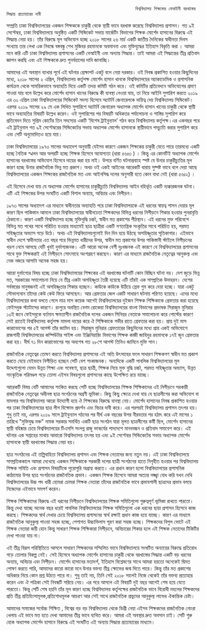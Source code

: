 
                                                   বিশ্ববিদ্যালয় শিক্ষকের বেআইনী বরখাস্তের সিদ্ধান্ত প্রত্যাহারের দাবী                                                  


সম্প্রতি ঢাকা বিশ্ববিদ্যালয়ের একজন শিক্ষককে চাকুরী থেকে স্থায়ী ভাবে বরখাস্ত করেছে বিশ্ববিদ্যালয় প্রশাসন।  গত  ৯ই সেপ্টেম্বর, ঢাকা বিশ্ববিদ্যালয়ে অনুষ্ঠিত একটি সিন্ডিকেট সভায় মার্কেটিং বিভাগের  শিক্ষক মোর্শেদ হাসানের বিরুদ্ধে এই সিদ্ধান্ত নেয়া হয়। তাঁর বিরুদ্ধে মূল অভিযোগ হচ্ছে  ২০১৮ সালের ২৬ মার্চ একটি জাতীয় দৈনিকের স্বাধীনতা দিবস সংখ্যায় তার লেখা এক নিবন্ধে বঙ্গবন্ধু শেখ মুজিবর রহমানকে  অবমাননা এবং মুক্তিযুদ্ধের ইতিহাস বিকৃতি করা । আমরা মনে করি  এটি ঢাকা  বিশ্ববিদ্যালয় প্রশাসনের  একটি  বেআইনী এবং অন্যায় সিদ্ধান্ত। তাই আমরা এই সিদ্ধান্তের তীব্র প্রতিবাদ জ্ঞাপন করছি   এবং এই শিক্ষককে দ্রুত পুনর্বহালের দাবি জানাচ্ছি।  

আমাদের এই  অবস্থান ব্যাখার পূর্বে  এই ঘটনার প্রেক্ষাপট একটু বলে নেয়া দরকার। ওই নিবন্ধ প্রকাশিত হওয়ার কিছুদিনের মধ্যে, ২০১৮ সালের  ২ এপ্রিল, বিশ্ববিদ্যালয় কর্তৃপক্ষ মোর্শেদ হাসান খানকে বিশ্ববিদ্যালয়ের অ্যাকাডেমিক ও প্রশাসনিক কার্যক্রম থেকে সাময়িকভাবে অব্যাহতি দিয়ে  একটি তদন্ত কমিটি গঠন করে। ওই কমিটির প্রতিবেদনে অভিযোগের প্রমাণ পাওয়া যায় বলে উল্লেখ করে  মোর্শেদ হাসান খানের বিরুদ্ধে কী ব্যবস্থা নেওয়া যায়, তা নিয়ে আইনি সুপারিশ করতে ২০১৯ এর  ৩০ এপ্রিল ঢাকা বিশ্ববিদ্যালয়ের সিন্ডিকেট সদস্য হিসেবে অ্যাটর্নি জেনারেলকে   দায়িত্ব দেয় বিশ্ববিদ্যালয় সিন্ডিকেট। এরপর ২০১৯ সালের ২৯ মে এক লিখিত সুপারিশে অ্যাটর্নি জেনারেল  অধ্যাপক মোর্শেদ হাসান খানের চাকুরী থেকে স্থায়ী ভাবে অব্যাহতির বিষয়টি উল্লেখ করেন।  ওই সুপারিশের পর বিষয়টি অধিকতর পর্যালোচনা ও শাস্তির সুপারিশ করে প্রতিবেদন দিতে  সুপ্রিম কোর্টের  তিন সদস্যের একটি ‘বিশেষ ট্রাইবুন্যাল’ গঠন করে বিশ্ববিদ্যালয় কর্তৃপক্ষ।এর একবছর পরে এই ট্রাইবুনাল গত  ৯ই সেপ্টেম্বরের সিন্ডিকেটের  সভায় অধ্যাপক মোর্শেদ হাসানকে স্থায়ীভাবে পদচ্যুতি করার সুপারিশ করে এবং  সেটি অনুমোদিতও হয়ে যায়।  

ঢাকা বিশ্ববিদ্যালয়ের ১৯৭৩ সালের অধ্যাদেশ অনুযায়ী যেইসব কারণে একজন শিক্ষকের চাকুরী যেতে পারে তারমধ্যে একটি হচ্ছে নৈতিক স্খলন আর অপরটি হচ্ছে শিক্ষক হিসেবে অযোগ্যতা (ধারা ৫৬ঃ৩  ) । কিন্তু এর কোনটিই অধ্যাপক মোর্শেদ হাসানের বরখাস্তের অভিযোগ হিসেবে দায়ের করা হয় নাই।  উপরে বর্ণিত ঘটনাপ্রবাহে স্পষ্ট যে উনার চাকুরীচ্যুতির মূল কারণ হচ্ছে উনার রাজনৈতিক ভিন্ন মত প্রকাশ। অথচ ওই একই আইনের আরেকটি ধারায়  সুষ্পষ্ট ভাবে বলে দেয়া আছে বিশ্ববিদ্যালয়ের একজন শিক্ষকের রাজনৈতিক মত এবং আইনসিদ্ধ দলের অনুসারী হতে কোন বাধা নেই (ধারা ৫৬ঃ২) । 

এই হিসেবে দেখা যায় যে অধ্যাপক মোর্শেদ হাসানের চাকুরীচ্যুতি  বিশ্ববিদ্যালয় আইন বহির্ভূত  একটি ন্যক্কারজনক ঘটনা। এটি এই শিক্ষকের উপর সংঘটিত একটি বিশাল অন্যায়, অবিচার এবং নিপীড়ন। 

১৯৭৩ সালের  অধ্যাদেশ এর মাধ্যমে স্বাধীনতার অব্যাহতি পরে ঢাকা বিশ্ববিদ্যালয়কে এই ধরনের স্বায়ত্ব শাসন  দেয়ার মূল কারণ ছিল  পাকিস্তান আমলে ঢাকা বিশ্ববিদ্যালয়ের স্বাধীনচেতা  শিক্ষকদের বিভিন্ন ধরনের নিপীড়নে শিকার হওয়ার পুনরাবৃত্তি ঠেকানো। কারণ একটি বিশ্ববিদ্যালয় হচ্ছে মুক্তিবুদ্ধি চর্চ্চা, স্বাধীন মত প্রকাশের পীঠস্থান। এই ধরনের মুক্ত পরিবেশে বিভিন্ন মত পথের সাথে পরিচিত হওয়ার  মাধ্যমেই ছাত্র ছাত্রীরা একটি গণতান্ত্রিক সংকৃতির সাথে পরিচিত হয়, পরমত সহিষ্ণুতার অভ্যাস গড়ে উঠে।  অথচ এই বিশ্ববিদ্যালয়গুলোই দিন দিন হয়ে  উঠছে অসহিষ্ণুতার সূতিকাগার। এইভাবে স্বাধীন দেশে স্বাধীনতার এত বছর পরে  ভিন্নমত ধারীদের উপর, স্বাধীন মত প্রকাশের উপর পাকিস্তানী স্টাইলে  নিপীড়নের খড়গ নেমে আসছে যেটি  খুবই দুর্ভাগ্যজনক। এটি আরো অনেক বেশী দুঃখজনক এই কারণে যে বিশ্ববিদ্যালয়ের প্রশাসনের সাথে যুক্ত শিক্ষকরাই এই নিপীড়নে সোৎসাহে অংশগ্রহণ করছেন। কারণ এর মাধ্যমে রাজনৈতিক নেতৃত্বের আনুকল্য এবং নেক নজরে আসাটা অনেক সহজ হয়। 

আরো দুর্ভাগ্যের বিষয় হচ্ছে ঢাকা বিশ্ববিদ্যালয়ের শিক্ষকের এই বরখাস্তের ঘটনাটি কোন বিচ্ছিন ঘটনা নয়। দেশ জুড়ে ভিন্ন মত, সরকারের সমালোচনা নিয়ে যে তীব্র একটা অসহিষ্ণুতা তৈরী হয়েছে এটি তাঁরই এক সাম্প্রতিক উদাহরন।  দেশের সর্বস্তরের মানুষজনই এই অসহিষ্ণুতার শিকার হচ্ছেন। কাউকে কাউকে উঠিয়ে স্রেফ গুম করে দেয়া হচ্ছে। যারা একটু সৌভাগ্যবান তাঁদের কেউ কেউ ফিরে আসছেন। আর গ্রেফতার জেল একটি সাধারণ ঘটনায় পরিণত হয়েছে।  এদের মধ্যে  বিশ্ববিদ্যালয়ের কথা বলতে গেলে   মাত্র মাস কয়েক আগেই  বিশ্ববিদ্যালয়ের দুইজন শিক্ষক শিক্ষিকাকে  গ্রেফতার করা হয়েছে ফেইসবুক স্ট্যাটাসের কারণে।  রংপুরে অবস্থিত বেগম রোকেয়া বিশ্ববিদ্যালয়ের বাংলা বিভাগের প্রভাষক সিরাজুম মুনিরার ১৩ই জনে  ফেইসবুকে বর্তমান ক্ষমতাসীন রাজনৈতিক দলের একজন সিনিয়র নেতাকে সমালোচনা করে পোস্টের কারণে সেই রাতেই বিশ্ববিদ্যালয় কর্তৃপক্ষ মামলা দায়ের করে ঐ শিক্ষিকাকে গভীর রাতে গ্রেফতার করা হয়। প্রায় দুই মাস কারাভোগের পর ৫ই আগস্ট তাঁর জামিন হয়। সিরাজুম মুনিরার গ্রেফতারের কিছুদিনের মধ্যে  প্রায় একই অভিযোগে রাজশাহী বিশ্ববিদ্যালয়ের কম্পিউটার সাইন্স এবং ইঞ্জিনিয়ারিং বিভাগের শিক্ষক কাজী জাহিদুর রহমানকে ১৭ই জুন গ্রেফতার করা হয়। দীর্ঘ ৭১ দিন কারাভোগের পর অবশেষ গত ২৮শে আগস্ট তিনিও জামিনে মুক্তি পান। 

রাজনৈতিক নেতৃত্বের  তোষণ করতে বিশ্ববিদ্যালয় প্রশাসনের এই অতি উৎসাহের ফলে সাধারণ শিক্ষকগণ স্বাধীন মত প্রকাশ করতে যেয়ে যেইভাবে নিপীড়িত হচ্ছেন সেটি বেশ শংকাজনক। অন্যদিকে একটি পাবলিক বিশ্ববিদ্যালয়ের মূল উদ্দেশ্যগুলো যেমন   উন্নত  শিক্ষা এবং গবেষণা, ছাত্র ছাত্রী, শিক্ষক নিয়ে মুক্ত বুদ্ধি চর্চ্চা, পরমত সহিষ্ণুতার অভ্যাস, উন্নত সাংস্কৃতিক পরিমণ্ডল গড়ে তোলা  এইসব বিষয়গুলো প্রশাসনের কাছে  উপেক্ষিত রয়ে যাচ্ছে। 

আরেকটি বিষয় যেটি আমাদের শংকিত করছে সেটি হচ্ছে বিশ্ববিদ্যালয়ের শিক্ষক শিক্ষিকাদের এই নিপীড়নে সরকারী রাজনৈতিক নেতৃত্বের অধীনস্ত ছাত্র সংগঠনের অগ্রণী ভূমিকা। কিছু কিছু ক্ষেত্রে দেখা যায় যে ছাত্রলীগের করা অভিযোগ বা মামলার পর বিশ্ববিদ্যালয় আরো উদ্যোগী হয়ে ঐ শিক্ষকের বিরুদ্ধে ব্যবস্থা নেয়।  মোর্শেদ হাসানের নিবন্ধ প্রকাশিত হওয়ার  পর ঢাকা বিশ্ববিদ্যালয়ের ছাত্র লীগ বিক্ষোভ প্রদর্শন এবং বিচার দাবী করে। এর পরপরই বিশ্ববিদ্যালয় প্রশাসন তৎপর হয়। শুধু তাই নয়, এরপর  ২০১৯ সালে ট্রাইবুন্যাল গঠনের পর দীর্ঘ এক বছরের উপর নীরবতার পর হঠাৎ করে এই মাসের ১ তারিখে  "মুক্তিযুদ্ধ মঞ্চ" নামক সরকার সমর্থিত একটি ছাত্র সংগঠন যারা মূলত ছাত্রলীগের কর্মী ছিল, মোর্শেদ হাসানের স্থায়ী বহিষ্কার চেয়ে বিশ্ববিদ্যালয়ের টিএসসি সংলগ্ন রাজু ভাস্কর্যের পাদদেশে মানববন্ধন ও প্রতিবাদ সমাবেশ করে।  এই ঘটনার এক সপ্তাহের মাথায় আবারো বিশ্ববিদ্যালয় তৎপর হয় এবং ৯ই সেপ্টেম্বর  সিন্ডিকেটের সভায় অধ্যাপক মোর্শেদ হাসানকে স্থায়ী বরখাস্তের সিদ্ধান্ত নেয়া হয়। 

ছাত্র সংগঠনের এই তল্পিবাহিতা বিশ্ববিদ্যালয় প্রশাসন এবং শিক্ষক নেতাদের জন্য নতুন নয়। এই ঢাকা বিশ্ববিদ্যালয়ে সাম্প্রতিককালে আমরা দেখেছে একজন শিক্ষিকাকে সরকারী দলের ছাত্রী সংগঠনের  হাতে নিগৃহীত হওয়ার পর বিশ্ববিদ্যালয় শিক্ষক সমিতি এবং প্রশাসন বিষয়টিকে পুরোপুরি অগ্রাহ্য করতে। এর প্রধান কারণ হলো বিশ্ববিদ্যালয়ের প্রশাসনিক কাঠামোর উপর ছাত্র সংগঠনের রাজনৈতিক প্রভাব। একজন শিক্ষক হিসেবে আমরা অত্যন্ত লজ্জ্বা বোধ করি যখন দেখি বিশ্ববিদ্যালয়ের উচ্চ পদ ধারী হোমরা চোমরা শিক্ষক নেতারা তাঁদের রাজনৈতিক ভাবে প্রভাবশালী  ছাত্রদের প্রভাব বলয়ে নিজেদের এইভাবে সমপর্ণ করেন।  

শিক্ষক শিক্ষিকাদের বিরুদ্ধে এই ধরনের  নিপীড়নে বিশ্ববিদ্যালয়ের শিক্ষক সমিতিগুলো গুরুত্বপূর্ণ ভূমিকা রাখতে পারতো। কিন্তু দেখা যাচ্ছে অনেক বছর ধরেই পাবলিক বিশ্ববিদ্যালয়ের  শিক্ষক সমিতিগুলো এক ধরনের ছায়া প্রশাসন হিসেবে কাজ করছে। শিক্ষকদের স্বার্থ দেখার চেয়ে বিশ্ববিদ্যালয় প্রশাসনের স্বার্থ রক্ষাই প্রধান কাজ হয়ে যাচ্ছে। কারণ এর মাধ্যমে রাজনৈতিক আনুকুল্য পাওয়া সহজ হচ্ছে, পেশাগত উচ্চাভিলাস পূরণ করা সহজ হচ্ছে।  শিক্ষকদের বিপুল ভোটে এই শিক্ষক নেতারা জয়ী হোন কিন্তু সাধারণ শিক্ষক শিক্ষিকারা নিপীড়নে, অবিচারের শিকার হলে এই শিক্ষক নেতাদের টিকিটির দেখা পাওয়া যায় না।  

এই তীব্র বিরূপ পরিস্থিতিতে আসলে সাধারণ শিক্ষকদের সম্মিলিত ভাবে বিশ্ববিদ্যালয়ে সংঘটিত অন্যায়ের বিরুদ্ধে প্রতিরোধ গড়ে তোলার বিকল্প নেই। সেই হিসেবে অধ্যাপক মোর্শেদ হাসানের চাকুরী থেকে বরখাস্তের সিদ্ধান্ত একটি বড় ধরনের অন্যায়, অবিচার এবং নিপীড়ন। মোর্শেদ হাসানের মতাদর্শ, ইতিহাস বিশ্লেষণের সাথে আমরা হয়তো অনেকেই দ্বিমত পোষণ করতে পারি, আমাদের কারো কারো  মনে উনার বক্তব্য তীব্র ক্ষোভের জন্ম দিতে পারে। কিন্তু তাঁর মত প্রকাশের অধিকার নিয়ে কোন প্রশ্ন উঠতে পারে না। শুধু তাই নয়, তিনি সেই ২০১৮ সালেই নিজে থেকেই তাঁর বক্তব্য প্রত্যাহার করেন এবং ঐ পত্রিকা সেই নিবন্ধটি সরিয়ে নেয়। এর পরে আসলে এই বিষয়টি দুই বছর আগেই শেষ হয়ে যেতে পারতো। কিন্তু সেটি শেষ হয়নি তাঁর মূল কারণ হচ্ছে  বিশ্ববিদ্যালয় কর্তৃপক্ষের রাজনৈতিক ভাবে বিরোধী মহলের শিক্ষকদের প্রতি তীব্র প্রতিহিংসামূলক,প্রতিশোধমূলক আচরণ আর সেই সাথে রাজনৈতিক প্রভুদের আনুকুল্য লাভের ঐকান্তিক চেষ্টা। 

আমাদের সমাজের সর্বোচ্চ শিক্ষিত , বিশ্বের বড় বড় বিশ্ববিদ্যালয় থেকে ডিগ্রী নেয়া এইসব শিক্ষকদের রাজনৈতিক নোংরা খেলায় এই ভাবে মত্ত হতে দেখা আমাদের তীব্র ভাবে ব্যথিত করে। আমরা এই অবস্থার দ্রুত অবসান চাই। সেটি শুরু হোক অধ্যাপক মোর্শেদ হাসানে বিরুদ্ধে এই সংঘটিত এই অন্যায় সিদ্ধান্ত প্রত্যাহারের মাধ্যমে।  



